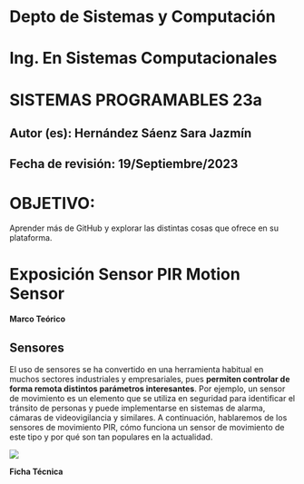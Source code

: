 # Depto de Sistemas y Computación
# Ing. En Sistemas Computacionales
# SISTEMAS PROGRAMABLES 23a

## Autor (es): Hernández Sáenz Sara Jazmín
## Fecha de revisión: 19/Septiembre/2023

# OBJETIVO:
Aprender más de GitHub y explorar las distintas cosas que ofrece en su plataforma.


# Exposición Sensor PIR Motion Sensor

**Marco Teórico**
## Sensores
El uso de sensores se ha convertido en una herramienta habitual en muchos sectores industriales y empresariales, pues **permiten controlar de forma remota distintos parámetros interesantes**. Por ejemplo, un sensor de movimiento es un elemento que se utiliza en seguridad para identificar el tránsito de personas y puede implementarse en sistemas de alarma, cámaras de videovigilancia y similares. A continuación, hablaremos de los sensores de movimiento PIR, cómo funciona un sensor de movimiento de este tipo y por qué son tan populares en la actualidad.

![](https://sites.google.com/a/utecnologica.edu.bo/iot-wearablesensaludutb/_/rsrc/1458974819461/sobre/marco-teorico/sensores/robotica-introduccin-17-638.jpg)


**Ficha Técnica**
